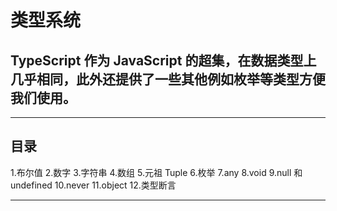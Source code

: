 # 类型系统

## TypeScript 作为 JavaScript 的超集，在数据类型上几乎相同，此外还提供了一些其他例如枚举等类型方便我们使用。

******

## 目录
1.布尔值
2.数字
3.字符串
4.数组
5.元祖 Tuple
6.枚举
7.any
8.void
9.null 和 undefined
10.never
11.object
12.类型断言

******
